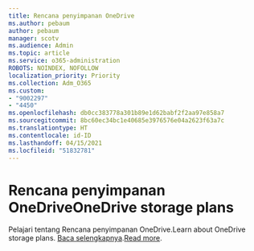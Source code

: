 ```yaml
---
title: Rencana penyimpanan OneDrive
ms.author: pebaum
author: pebaum
manager: scotv
ms.audience: Admin
ms.topic: article
ms.service: o365-administration
ROBOTS: NOINDEX, NOFOLLOW
localization_priority: Priority
ms.collection: Adm_O365
ms.custom:
- "9002297"
- "4450"
ms.openlocfilehash: db0cc383778a301b89e1d62babf2f2aa97e858a7
ms.sourcegitcommit: 8bc60ec34bc1e40685e3976576e04a2623f63a7c
ms.translationtype: HT
ms.contentlocale: id-ID
ms.lasthandoff: 04/15/2021
ms.locfileid: "51832781"
---
```

# <a name="onedrive-storage-plans"></a><span data-ttu-id="d0269-102">Rencana penyimpanan OneDrive</span><span class="sxs-lookup"><span data-stu-id="d0269-102">OneDrive storage plans</span></span>

<span data-ttu-id="d0269-103">Pelajari tentang Rencana penyimpanan OneDrive.</span><span class="sxs-lookup"><span data-stu-id="d0269-103">Learn about OneDrive storage plans.</span></span> <span data-ttu-id="d0269-104">[Baca selengkapnya](https://support.office.com/article/OneDrive-storage-plan-and-billing-questions-989fce19-ade6-4e2f-81fb-941eabefee28).</span><span class="sxs-lookup"><span data-stu-id="d0269-104">[Read more](https://support.office.com/article/OneDrive-storage-plan-and-billing-questions-989fce19-ade6-4e2f-81fb-941eabefee28).</span></span>
